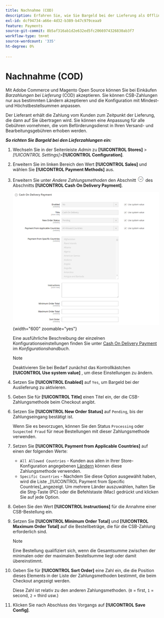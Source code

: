 ```yaml
---
title: Nachnahme (COD)
description: Erfahren Sie, wie Sie Bargeld bei der Lieferung als Offline-Zahlungsmethode in Ihrem Geschäft einrichten.
exl-id: dcf94734-a66e-4d32-b389-b47c979ceaa9
feature: Payments
source-git-commit: 8b5af316ab1d2e632ed5fc2066974326830ab3f7
workflow-type: tm+mt
source-wordcount: '335'
ht-degree: 0%

---
```


# Nachnahme (COD)

Mit Adobe Commerce und Magento Open Source können Sie bei Einkäufen _Barzahlungen bei Lieferung_ (COD) akzeptieren. Sie können CSB-Zahlungen nur aus bestimmten Ländern akzeptieren und die Konfiguration mit Mindest- und Höchstbestellsummen anpassen.

Der Lieferant erhält die Zahlung vom Kunden zum Zeitpunkt der Lieferung, die dann auf Sie übertragen wird. Sie können eine Anpassung für alle Gebühren vornehmen, die vom Beförderungsdienst in Ihren Versand- und Bearbeitungsgebühren erhoben werden.

**_So richten Sie Bargeld bei den Lieferzahlungen ein:_**

1. Wechseln Sie in der Seitenleiste _Admin_ zu **[!UICONTROL Stores]** > _[!UICONTROL Settings]_>**[!UICONTROL Configuration]**.

1. Erweitern Sie im linken Bereich den Wert **[!UICONTROL Sales]** und wählen Sie **[!UICONTROL Payment Methods]** aus.

1. Erweitern Sie unter _Andere Zahlungsmethoden_ den Abschnitt ![Erweiterungsauswahl](../assets/icon-display-expand.png) des Abschnitts **[!UICONTROL Cash On Delivery Payment]**.

   ![Cash on Delivery Payment](../configuration-reference/sales/assets/payment-methods-cash-on-delivery-payment.png){width="600" zoomable="yes"}

   Eine ausführliche Beschreibung der einzelnen Konfigurationseinstellungen finden Sie unter [Cash On Delivery Payment](../configuration-reference/sales/payment-methods.md#cash-on-delivery-payment) im _Konfigurationshandbuch_.

   >[!NOTE]
   >
   >Deaktivieren Sie bei Bedarf zunächst das Kontrollkästchen **[!UICONTROL Use system value]** , um diese Einstellungen zu ändern.

1. Setzen Sie **[!UICONTROL Enabled]** auf `Yes`, um Bargeld bei der Auslieferung zu aktivieren.

1. Geben Sie für **[!UICONTROL Title]** einen Titel ein, der die CSB-Zahlungsmethode beim Checkout angibt.

1. Setzen Sie **[!UICONTROL New Order Status]** auf `Pending`, bis der Zahlungseingang bestätigt ist.

   Wenn Sie es bevorzugen, können Sie den Status `Processing` oder `Suspected Fraud` für neue Bestellungen mit dieser Zahlungsmethode verwenden.

1. Setzen Sie **[!UICONTROL Payment from Applicable Countries]** auf einen der folgenden Werte:

   - `All Allowed Countries` - Kunden aus allen in Ihrer Store-Konfiguration angegebenen [Ländern](../getting-started/store-details.md#country-options) können diese Zahlungsmethode verwenden.
   - `Specific Countries` - Nachdem Sie diese Option ausgewählt haben, wird die Liste _[!UICONTROL Payment from Specific Countries]_angezeigt. Um mehrere Länder auszuwählen, halten Sie die Strg-Taste (PC) oder die Befehlstaste (Mac) gedrückt und klicken Sie auf jede Option.

1. Geben Sie den Wert **[!UICONTROL Instructions]** für die Annahme einer CSB-Bestellung ein.

1. Setzen Sie **[!UICONTROL Minimum Order Total]** und **[!UICONTROL Maximum Order Total]** auf die Bestellbeträge, die für die CSB-Zahlung erforderlich sind.

   >[!NOTE]
   >
   >Eine Bestellung qualifiziert sich, wenn die Gesamtsumme zwischen der minimalen oder der maximalen Bestellsumme liegt oder damit übereinstimmt.

1. Geben Sie für **[!UICONTROL Sort Order]** eine Zahl ein, die die Position dieses Elements in der Liste der Zahlungsmethoden bestimmt, die beim Checkout angezeigt werden.

   Diese Zahl ist relativ zu den anderen Zahlungsmethoden. (`0` = first, `1` = second, `2` = third usw.)

1. Klicken Sie nach Abschluss des Vorgangs auf **[!UICONTROL Save Config]**.
